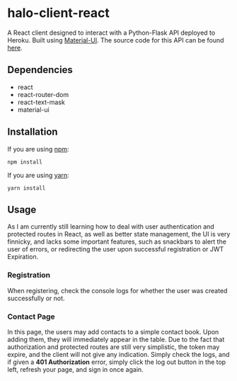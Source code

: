 # halo-client-react
A React client designed to interact with a Python-Flask API deployed to Heroku. Built using [Material-UI](https://material-ui.com/). The source code for this API can be found [here](https://github.com/tomajohnson21/halo-server).

## Dependencies
* react
* react-router-dom
* react-text-mask
* material-ui

## Installation
If you are using [npm](https://www.npmjs.com/):

```
npm install
```

If you are using [yarn](https://yarnpkg.com/):

```
yarn install
```

## Usage

As I am currently still learning how to deal with user authentication and protected routes in React, as well as better state management, 
the UI is very finnicky, and lacks some important features, such as snackbars to alert the user of errors, or redirecting the user upon successful registration or JWT Expiration. 

### Registration

When registering, check the console logs for whether the user was created successfully or not. 

### Contact Page

In this page, the users may add contacts to a simple contact book. Upon adding them, they will immediately appear in the table. Due to the fact that authorization and protected routes are still very simplistic, the token may expire, and the client will not give any indication. Simply check the logs, and if given a **401 Authorization** error, simply click the log out button in the top left, refresh your page, and sign in once again.
